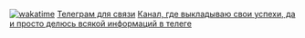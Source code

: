 [![wakatime](https://wakatime.com/badge/user/e239d863-f755-4ff2-a545-b08c29c42b5b.svg)](https://wakatime.com/@e239d863-f755-4ff2-a545-b08c29c42b5b)
[Телеграм для связи](https://t.me/oldbruh)
[Канал, где выкладываю свои успехи, да и просто делюсь всякой информаций в телеге](https://t.me/jjswifty)


